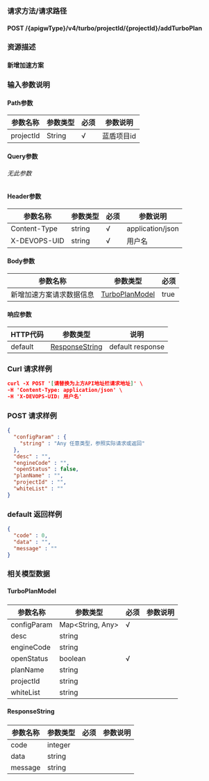 ### 请求方法/请求路径
#### POST /{apigwType}/v4/turbo/projectId/{projectId}/addTurboPlan
### 资源描述
#### 新增加速方案
### 输入参数说明
#### Path参数

| 参数名称      | 参数类型   | 必须  | 参数说明   |
| --------- | ------ | --- | ------ |
| projectId | String | √   | 蓝盾项目id |

#### Query参数
###### 无此参数
#### Header参数

| 参数名称         | 参数类型   | 必须  | 参数说明             |
| ------------ | ------ | --- | ---------------- |
| Content-Type | string | √   | application/json |
| X-DEVOPS-UID | string | √   | 用户名              |

#### Body参数

| 参数名称         | 参数类型                              | 必须   |
| ------------ | --------------------------------- | ---- |
| 新增加速方案请求数据信息 | [TurboPlanModel](#TurboPlanModel) | true |

#### 响应参数

| HTTP代码  | 参数类型                              | 说明               |
| ------- | --------------------------------- | ---------------- |
| default | [ResponseString](#ResponseString) | default response |

### Curl 请求样例

```Json
curl -X POST '[请替换为上方API地址栏请求地址]' \
-H 'Content-Type: application/json' \
-H 'X-DEVOPS-UID: 用户名' 
```

### POST 请求样例

```Json
{
  "configParam" : {
    "string" : "Any 任意类型，参照实际请求或返回"
  },
  "desc" : "",
  "engineCode" : "",
  "openStatus" : false,
  "planName" : "",
  "projectId" : "",
  "whiteList" : ""
}
```

### default 返回样例

```Json
{
  "code" : 0,
  "data" : "",
  "message" : ""
}
```

### 相关模型数据
#### TurboPlanModel
##### 

| 参数名称        | 参数类型             | 必须  | 参数说明 |
| ----------- | ---------------- | --- | ---- |
| configParam | Map<String, Any> | √   |      |
| desc        | string           |     |      |
| engineCode  | string           |     |      |
| openStatus  | boolean          | √   |      |
| planName    | string           |     |      |
| projectId   | string           |     |      |
| whiteList   | string           |     |      |

#### ResponseString
##### 

| 参数名称    | 参数类型    | 必须  | 参数说明 |
| ------- | ------- | --- | ---- |
| code    | integer |     |      |
| data    | string  |     |      |
| message | string  |     |      |

 
